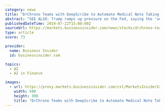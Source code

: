 ```yaml
---
category: news
title: "DrChrono Teams with DeepScribe to Automate Medical Note Taking in EHR Through Artificial Intelligence Technology"
abstract: "SEE ALSO: Trump ramps up pressure on the Fed, saying the 'very misguided' central bank should 'move now' to cut interest rates » READ NOW: 'Why is there an open window in the kids' play area 11 ..."
publishedDateTime: 2019-07-22T15:00:00Z
sourceUrl: https://markets.businessinsider.com/news/stocks/drchrono-teams-with-deepscribe-to-automate-medical-note-taking-in-ehr-through-artificial-intelligence-technology-1028372493
type: article
score: 73

provider:
  name: Business Insider
  id: businessinsider.com

topics:
  - AI
  - AI in Finance

images:
  - url: https://proxy.markets.businessinsider.com/cst/MarketsInsiderV2/Share/chart.aspx?instruments=300013,985336,1135,333&amp;style=miniweiss5025&amp;period=IntradayAvailability&amp;timezone=Eastern Standard Time&amp;la=1&amp;height=30&amp;width=60
    width: 500
    height: 300
    title: "DrChrono Teams with DeepScribe to Automate Medical Note Taking in EHR Through Artificial Intelligence Technology"
---
```

